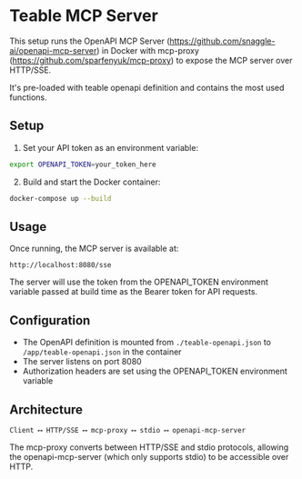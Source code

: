 # Teable MCP Server 

This setup runs the OpenAPI MCP Server (https://github.com/snaggle-ai/openapi-mcp-server) in Docker with mcp-proxy (https://github.com/sparfenyuk/mcp-proxy) to expose the MCP server over HTTP/SSE.

It's pre-loaded with teable openapi definition and contains the most used functions.

## Setup

1. Set your API token as an environment variable:

```bash
export OPENAPI_TOKEN=your_token_here
```

2. Build and start the Docker container:

```bash
docker-compose up --build
```

## Usage

Once running, the MCP server is available at:

```
http://localhost:8080/sse
```

The server will use the token from the OPENAPI_TOKEN environment variable passed at build time as the Bearer token for API requests.

## Configuration

- The OpenAPI definition is mounted from `./teable-openapi.json` to `/app/teable-openapi.json` in the container
- The server listens on port 8080
- Authorization headers are set using the OPENAPI_TOKEN environment variable

## Architecture

```
Client ⟷ HTTP/SSE ⟷ mcp-proxy ⟷ stdio ⟷ openapi-mcp-server
```

The mcp-proxy converts between HTTP/SSE and stdio protocols, allowing the openapi-mcp-server (which only supports stdio) to be accessible over HTTP.
